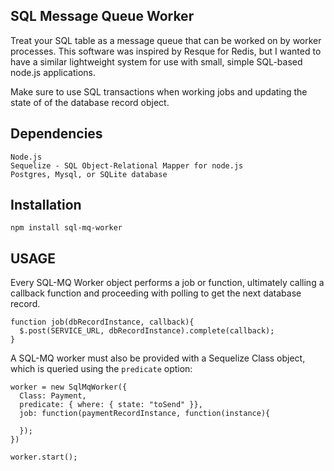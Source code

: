 ## SQL Message Queue Worker

Treat your SQL table as a message queue that
can be worked on by worker processes. This software
was inspired by Resque for Redis, but I wanted
to have a similar lightweight system for use with
small, simple SQL-based node.js applications.

Make sure to use SQL transactions when working
jobs and updating the state of of the database
record object.


## Dependencies

    Node.js
    Sequelize - SQL Object-Relational Mapper for node.js
    Postgres, Mysql, or SQLite database

## Installation

    npm install sql-mq-worker

## USAGE

Every SQL-MQ Worker object performs a job or function,
ultimately calling a callback function and proceeding
with polling to get the next database record.


    function job(dbRecordInstance, callback){
      $.post(SERVICE_URL, dbRecordInstance).complete(callback);
    }

A SQL-MQ worker must also be provided with a Sequelize Class
object, which is queried using the `predicate` option:

    worker = new SqlMqWorker({
      Class: Payment, 
      predicate: { where: { state: "toSend" }},
      job: function(paymentRecordInstance, function(instance){
         
      });
    })

    worker.start();

